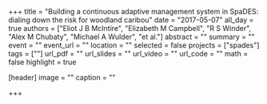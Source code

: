 +++
title = "Building a continuous adaptive management system in SpaDES: dialing down the risk for woodland caribou"
date = "2017-05-07"
all_day = true
authors = ["Eliot J B McIntire", "Elizabeth M Campbell", "R S Winder", "Alex M Chubaty", "Michael A Wulder", "et al."]
abstract = ""
summary = ""
event = ""
event_url = ""
location = ""
selected = false
projects = ["spades"]
tags = [""]
url_pdf = ""
url_slides = ""
url_video = ""
url_code = ""
math = false
highlight = true

[header]
image = ""
caption = ""

+++
